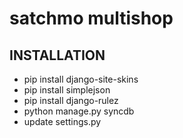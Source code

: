 satchmo multishop
=================

INSTALLATION
------------

- pip install django-site-skins
- pip install simplejson
- pip install django-rulez
- python manage.py syncdb
- update settings.py